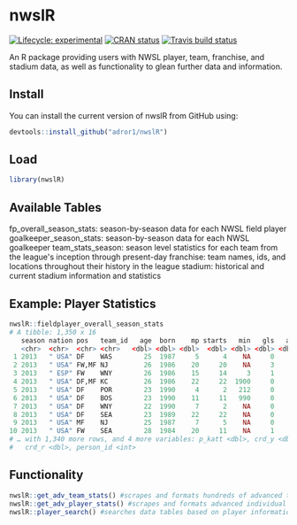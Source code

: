 
<!-- README.md is generated from README.Rmd. Please edit that file -->
nwslR
=====

<!-- badges: start -->
[![Lifecycle: experimental](https://img.shields.io/badge/lifecycle-experimental-orange.svg)](https://www.tidyverse.org/lifecycle/#experimental) [![CRAN status](https://www.r-pkg.org/badges/version/nwslR)](https://CRAN.R-project.org/package=nwslR) [![Travis build status](https://travis-ci.org/adror1/nwslR.svg?branch=master)](https://travis-ci.org/adror1/nwslR) <!-- badges: end -->

An R package providing users with NWSL player, team, franchise, and stadium data, as well as functionality to glean further data and information. 

## Install

You can install the current version of nwslR from GitHub using:

``` r
devtools::install_github("adror1/nwslR")
```

## Load

``` r
library(nwslR)
```

## Available Tables

fp_overall_season_stats: season-by-season data for each NWSL field player
goalkeeper_season_stats: season-by-season data for each NWSL goalkeeper
team_stats_season: season level statistics for each team from the league's inception through present-day
franchise: team names, ids, and locations throughout their history in the league
stadium: historical and current stadium information and statistics


## Example: Player Statistics

``` r
nwslR::fieldplayer_overall_season_stats
# A tibble: 1,350 x 16
   season nation pos   team_id   age  born    mp starts   min   gls   ast    pk
   <chr>  <chr>  <chr> <chr>   <dbl> <dbl> <dbl>  <dbl> <dbl> <dbl> <dbl> <dbl>
 1 2013   " USA" DF    WAS        25  1987     5      4    NA     0     0     0
 2 2013   " USA" FW,MF NJ         26  1986    20     20    NA     3     3     1
 3 2013   " ESP" FW    WNY        26  1986    15     14     3     1    NA     0
 4 2013   " USA" DF,MF KC         26  1986    22     22  1900     0     5     0
 5 2013   " USA" DF    POR        23  1990     4      2   212     0     0     0
 6 2013   " USA" DF    BOS        23  1990    11     11   990     0     1     0
 7 2013   " USA" DF    WNY        22  1990     7      2    NA     0    NA     0
 8 2013   " USA" DF    SEA        23  1989    22     22    NA     0     1     0
 9 2013   " USA" MF    NJ         25  1987     7      5    NA     0     0     0
10 2013   " USA" FW    SEA        28  1984    20     11    NA     1     2     0
# … with 1,340 more rows, and 4 more variables: p_katt <dbl>, crd_y <dbl>,
#   crd_r <dbl>, person_id <int>
```

## Functionality
``` r
nwslR::get_adv_team_stats() #scrapes and formats hundreds of advanced team statistics from the NWSL website
nwslR::get_adv_player_stats() #scrapes and formats advanced individual player stats from the NWSL website
nwslR::player_search() #searches data tables based on player information such as name, nation, or position
```

